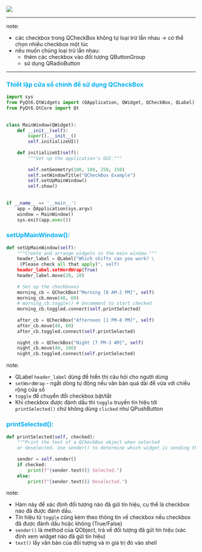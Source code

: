 ![](Pasted%20image%2020240716151451.png)

---
note: 
- các checkbox trong QCheckBox không tự loại trừ lẫn nhau -> có thể chọn nhiều checkbox một lúc
- nếu muốn chúng loại trừ lẫn nhau: 
	- thêm các checkbox vào đối tượng QButtonGroup  
	- sử dụng QRadioButton 
---

### <span style="color:rgb(0, 176, 240)">Thiết lập cửa sổ chính để sử dụng QCheckBox</span>
```python
import sys  
from PyQt6.QtWidgets import (QApplication, QWidget, QCheckBox, QLabel)  
from PyQt6.QtCore import Qt  
  
  
class MainWindow(QWidget):  
    def __init__(self):  
        super().__init__()  
        self.initializeUI()  
  
    def initializeUI(self):  
        """Set up the application's GUI."""  
  
        self.setGeometry(100, 100, 250, 150)  
        self.setWindowTitle("QCheckBox Example")  
        self.setUpMainWindow()  
        self.show()  
  
  
if __name__ == '__main__':  
    app = QApplication(sys.argv)  
    window = MainWindow()  
    sys.exit(app.exec())
```

### <span style="color:rgb(0, 176, 240)">setUpMainWindow():</span> 
```python
def setUpMainWindow(self):  
    """Create and arrange widgets in the main window."""  
    header_label = QLabel("Which shifts can you work? \  
	 (Please check all that apply)", self)  
    header_label.setWordWrap(True)  
    header_label.move(20, 10)  
      
    # Set up the checkboxes  
    morning_cb = QCheckBox("Morning [8 AM-2 PM]", self)  
    morning_cb.move(40, 60)  
    # morning_cb.toggle() # Uncomment to start checked  
    morning_cb.toggled.connect(self.printSelected)  
      
    after_cb = QCheckBox("Afternoon [1 PM-8 PM]", self)  
    after_cb.move(40, 80)  
    after_cb.toggled.connect(self.printSelected)  
      
    night_cb = QCheckBox("Night [7 PM-3 AM]", self)  
    night_cb.move(40, 100)  
    night_cb.toggled.connect(self.printSelected)
```
note:
- QLabel `header_label` dùng để hiển thị câu hỏi cho người dùng
- `setWordWrap` - ngắt dòng tự động nếu văn bản quá dài để vừa với chiều rộng cửa sổ
- `toggle` để chuyển đổi checkbox bật/tắt
- Khi checkbox được đánh dấu thì `toggle` truyền tín hiệu tới `printSelected()` chứ không dùng `clicked` như QPushButton  
### <span style="color:rgb(0, 176, 240)">printSelected():</span> 
```python
def printSelected(self, checked):  
    """Print the text of a QCheckBox object when selected  
    or deselected. Use sender() to determine which widget is sending the signal."""  
    
    sender = self.sender()  
    if checked:  
        print(f"{sender.text()} Selected.")  
    else:  
        print(f"{sender.text()} Deselected.")
```

note:
- Hàm này để xác định đối tượng nào đã gửi tín hiệu, cụ thể là checkbox nào đã được đánh dấu.  
- Tín hiệu từ `toggle` cũng kèm theo thông tin về checkbox nếu checkbox đã được đánh dấu hoặc không (True/False)
- `sender()` là method của QObject, trả về đối tượng đã gửi tín hiệu (xác định xem widget nào đã gửi tín hiệu)
- `text()` lấy văn bản của đối tượng và in giá trị đó vào shell 